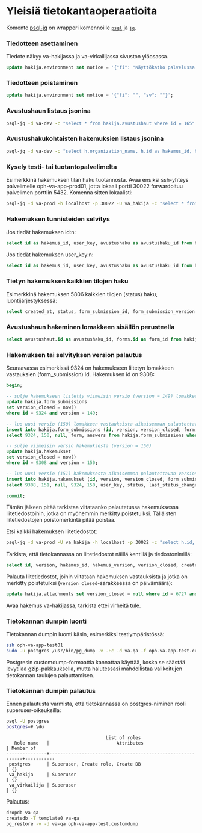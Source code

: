 # Yleisiä tietokantaoperaatioita

Komento [psql-jq](../scripts/psql-jq) on wrapperi komennoille
[`psql`](https://www.postgresql.org/docs/current/static/app-psql.html)
ja [`jq`](https://stedolan.github.io/jq/).

### Tiedotteen asettaminen

Tiedote näkyy va-hakijassa ja va-virkailijassa sivuston yläosassa.

``` sql
update hakija.environment set notice = '{"fi": "Käyttökatko palvelussa to 1.2. klo 16.30 alkaen. Palvelu on taas käytössä tiistaiaamuna 6.2. klo 8.00.", "sv": "Driftsavbrott torsdagen 1.2 fr.o.m. kl. 16.30. Tjänsterna är i bruk igen tisdag morgon 6.2 kl. 8.00."}';
```

### Tiedotteen poistaminen

``` sql
update hakija.environment set notice = '{"fi": "", "sv": ""}';
```

### Avustushaun listaus jsonina

``` bash
psql-jq -d va-dev -c "select * from hakija.avustushaut where id = 165" | less
```

### Avustushakukohtaisten hakemuksien listaus jsonina

``` bash
psql-jq -d va-dev -c "select h.organization_name, h.id as hakemus_id, h.version as hakemus_version, h.user_key as hakemus_user_key, s.form as form_id, s.id as form_submission_id, s.version as form_submission_version, s.answers from hakija.hakemukset h join hakija.form_submissions s on (h.form_submission_id = s.id and h.form_submission_version = s.version) where h.avustushaku = 3 and h.status != 'cancelled' and h.status != 'new' and h.version_closed is null and h.hakemus_type = 'hakemus' order by upper(h.organization_name), upper(h.project_name)" | less
```

### Kysely testi- tai tuotantopalvelimelta

Esimerkkinä hakemuksen tilan haku tuotannosta. Avaa ensiksi ssh-yhteys
palvelimelle oph-va-app-prod01, jotta lokaali portti 30022 forwardoituu
palvelimen porttiin 5432. Komenna sitten lokaalisti:

``` bash
psql-jq -d va-prod -h localhost -p 30022 -U va_hakija -c "select * from hakija.hakemukset where id = 5582 and version_closed is null" | less
```

### Hakemuksen tunnisteiden selvitys

Jos tiedät hakemuksen id:n:

``` sql
select id as hakemus_id, user_key, avustushaku as avustushaku_id from hakija.hakemukset where id = 5346 and version_closed is null;
```

Jos tiedät hakemuksen user_key:n:

``` sql
select id as hakemus_id, user_key, avustushaku as avustushaku_id from hakija.hakemukset where user_key = 'a4244aa43ddd6e3ef9e64bb80f4ee952f68232aa008d3da9c78e3b627e5675c8' and version_closed is null;
```

### Tietyn hakemuksen kaikkien tilojen haku

Esimerkkinä hakemuksen 5806 kaikkien tilojen (status) haku,
luontijärjestyksessä:

``` sql
select created_at, status, form_submission_id, form_submission_version from hakija.hakemukset where id = 5007 order by created_at;
```

### Avustushaun hakeminen lomakkeen sisällön perusteella

``` sql
select avustushaut.id as avustushaku_id, forms.id as form_id from hakija.forms join hakija.avustushaut on forms.id = avustushaut.form where forms.content::text ilike '%liiketaloudellisin perustein toimiva yhtiö%'
```

### Hakemuksen tai selvityksen version palautus

Seuraavassa esimerkissä 9324 on hakemukseen liitetyn lomakkeen
vastauksien (form_submission) id. Hakemuksen id on 9308:

``` sql
begin;

-- sulje hakemukseen liitetty viimeisin versio (version = 149) lomakkeen vastauksista
update hakija.form_submissions
set version_closed = now()
where id = 9324 and version = 149;

-- luo uusi versio (150) lomakkeen vastauksista aikaisemman palautettavan version pohjalta (version = 145)
insert into hakija.form_submissions (id, version, version_closed, form, answers)
select 9324, 150, null, form, answers from hakija.form_submissions where id = 9324 and version = 145;

-- sulje viimeisin versio hakemuksesta (version = 150)
update hakija.hakemukset
set version_closed = now()
where id = 9308 and version = 150;

-- luo uusi versio (151) hakemuksesta aikaisemman palautettavan version pohjalta (version = 146)
insert into hakija.hakemukset (id, version, version_closed, form_submission_id, form_submission_version, user_key, status, last_status_change_at, avustushaku, budget_total, budget_oph_share, organization_name, project_name, register_number, status_change_comment, user_oid, user_first_name, user_last_name, user_email, hakemus_type, parent_id, selvitys_email, status_valiselvitys, status_loppuselvitys, language, refused, refused_comment, refused_at)
select 9308, 151, null, 9324, 150, user_key, status, last_status_change_at, avustushaku, budget_total, budget_oph_share, organization_name, project_name, register_number, status_change_comment, user_oid, user_first_name, user_last_name, user_email, hakemus_type, parent_id, selvitys_email, status_valiselvitys, status_loppuselvitys, language, refused, refused_comment, refused_at from hakija.hakemukset where id = 9308 and version = 146;

commit;
```

Tämän jälkeen pitää tarkistaa viitataanko palautetussa hakemuksessa
liitetiedostoihin, jotka on myöhemmin merkitty poistetuiksi. Tälläisten
liitetiedostojen poistomerkintä pitää poistaa.

Etsi kaikki hakemuksen liitetiedostot:

``` bash
psql-jq -d va-prod -U va_hakija -h localhost -p 30022 -c "select h.id, h.version, h.version_closed, h.form_submission_id, h.form_submission_version, fs.answers from hakija.hakemukset h left join hakija.form_submissions fs on h.form_submission_id = fs.id and h.form_submission_version = fs.version where h.id = 9308 and h.version = 151" | grep -C2 -i attachment
```

Tarkista, että tietokannassa on liitetiedostot näillä kentillä ja
tiedostonimillä:

``` sql
select id, version, hakemus_id, hakemus_version, version_closed, created_at, field_id, filename, content_type, file_size from hakija.attachments where hakemus_id = 9308;
```

Palauta liitetiedostot, joihin viitataan hakemuksen vastauksista ja
jotka on merkitty poistetuiksi (`version_closed`-sarakkeessa on
päivämäärä):

``` sql
update hakija.attachments set version_closed = null where id = 6727 and version = 1 and hakemus_id = 9308;
```

Avaa hakemus va-hakijassa, tarkista ettei virheitä tule.

### Tietokannan dumpin luonti

Tietokannan dumpin luonti käsin, esimerkiksi testiympäristössä:

``` bash
ssh oph-va-app-test01
sudo -u postgres /usr/bin/pg_dump -v -Fc -d va-qa -f oph-va-app-test.customdump
```

Postgresin customdump-formaattia kannattaa käyttää, koska se säästää levytilaa gzip-pakkauksella, mutta halutessasi mahdollistaa valikoitujen tietokannan taulujen palauttamisen.

### Tietokannan dumpin palautus

Ennen palautusta varmista, että tietokannassa on postgres-niminen rooli superuser-oikeuksilla:

``` bash
psql -U postgres
postgres=# \du
```

```
                                     List of roles
   Role name   |                         Attributes                         | Member of
---------------+------------------------------------------------------------+-----------
 postgres      | Superuser, Create role, Create DB                          | {}
 va_hakija     | Superuser                                                  | {}
 va_virkailija | Superuser                                                  | {}
```

Palautus:

``` bash
dropdb va-qa
createdb -T template0 va-qa
pg_restore -v -d va-qa oph-va-app-test.customdump
```
